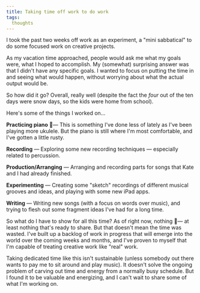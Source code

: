 ```yaml
---
title: Taking time off work to do work
tags:
  thoughts
---
```

I took the past two weeks off work as an experiment, a "mini sabbatical" to do some focused work on creative projects.

As my vacation time approached, people would ask me what my goals were, what I hoped to accomplish. My (somewhat) surprising answer was that I didn't have any specific goals. I wanted to focus on putting the time in and seeing what would happen, without worrying about what the actual output would be.

So how did it go? Overall, really well (despite the fact the *four* out of the ten days were snow days, so the kids were home from school).

Here's some of the things I worked on...

**Practicing piano** — This is something I've done less of lately as I've been playing more ukulele. But the piano is still where I'm most comfortable, and I've gotten a little rusty.

 **Recording** — Exploring some new recording techniques — especially related to percussion.
 
**Production/Arranging** — Arranging and recording parts for songs that Kate and I had already finished.

**Experimenting** — Creating some "sketch" recordings of different musical grooves and ideas, and playing with some new iPad apps.

**Writing** — Writing new songs (with a focus on words over music), and trying to flesh out some fragment ideas I've had for a long time.

So what do I have to show for all this time? As of right now, nothing — at least nothing that's ready to share. But that doesn't mean the time was wasted. I've built up a backlog of work in progress that will emerge into the world over the coming weeks and months, and I've proven to myself that I'm capable of treating creative work like "real" work.

Taking dedicated time like this isn't sustainable (unless somebody out there wants to pay me to sit around and play music). It doesn't solve the ongoing problem of carving out time and energy from a normally busy schedule. But I found it to be valuable and energizing, and I can't wait to share some of what I'm working on.

